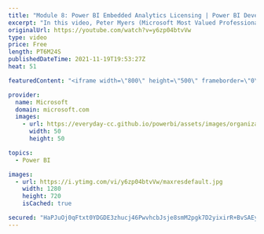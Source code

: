 ```yaml
---
title: "Module 8: Power BI Embedded Analytics Licensing | Power BI Developer in a Day"
excerpt: "In this video, Peter Myers (Microsoft Most Valued Professional, and course developer) and Alon Baram (Senior product manager) describe Power BI embedding licensing and compare different products. Licensing guidance is presented too. Note that licensing information is current at the time of recording,"
originalUrl: https://youtube.com/watch?v=y6zp04btvVw
type: video
price: Free
length: PT6M24S
publishedDateTime: 2021-11-19T19:53:27Z
heat: 51

featuredContent: "<iframe width=\"800\" height=\"500\" frameborder=\"0\" src=\"https://www.youtube.com/embed/y6zp04btvVw\" allow=\"accelerometer; autoplay; encrypted-media; gyroscope; picture-in-picture\" allowfullscreen></iframe>"

provider:
  name: Microsoft
  domain: microsoft.com
  images:
    - url: https://everyday-cc.github.io/powerbi/assets/images/organizations/microsoft.com-50x50.jpg
      width: 50
      height: 50

topics:
  - Power BI

images:
  - url: https://i.ytimg.com/vi/y6zp04btvVw/maxresdefault.jpg
    width: 1280
    height: 720
    isCached: true

secured: "HaPJuOj0qFtxt0YDGDE3zhucj46PwvhcbJsje8smM2pgk7D2yixirR+BvSAEyKXboR6Nfho8DUO+iHs7KCQq1K8URoaDUU9D69OTqcAP6clugAQ+gCgZe/5YPmQtwcSsIMbikNG3nLpugKbGW9QlRoXa41s72j84Ym6ov4UbVsFpla5L7xz2nBYHnZeiuthb8+CnNtmE/nffQy0CfJhMbDGC+bHJBt9GNw8/bukAbpFCxxH2RstqVgHPI0l52SiNRIfN9YOSTLQ8t8udx7yj5t/ekpRG2p1ImI236zTFfn0LT5mLqTgckTaG41Eae3b/bX8J6QkIBYc90/Nw0TacyTcpQE3cRFPMH1fln9djbwMS2BpaGmBH5bCppL6/Fb23YPdrSSNwDu31+zCAlHAmeBS8vdJ8tnsjf4VsQ+pw2y8=;3B1CtsOJFlDnHSd9fp+MUA=="
---
```


